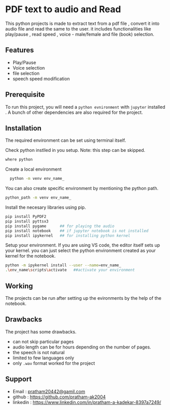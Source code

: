 
# PDF text to audio and Read

This python projects is made to extract text from a pdf file , convert it into audio file and read the same to the user. it includes functionalities like play/pause , read speed , voice - male/female and file (book) selection.

## Features

- Play/Pause
- Voice selection
- file selection
- speech speed modification


## Prerequisite

To run this project, you will need a `python evnironment` with `jupyter` installed . A bunch of other dependencies are also required for the project.



## Installation

The required environment can be set using terminal itself. 

Check python instlled in you setup.
Note: this step can be skipped.

```bash
where python
```

Create a local environment

```bash
  python -m venv env_name_
```
You can also create specific environment by mentioning the python path.

```bash
python_path -m venv env_name_
```

Install the necesary libraries using pip.

```bash
pip install PyPDF2
pip install pyttsx3
pip install pygame      ## for playing the audio
pip install notebook    ## if jupyter notebook is not installed
pip install ipykernel   ## for installing python kernel
```

Setup your environment. If you are using VS code, the editor itself sets up your kernel. you can just select the python environment created as your kernel for the notebook.

```bash
python -m ipykernel install --user --name=env_name_
.\env_name\scripts\activate   ##activate your environment
```


## Working

The projects can be run after setting up the evironments by the help of the notebook.



## Drawbacks

The project has some drawbacks.

- can not skip particular pages
- audio length can be for hours depending on the number of pages.
- the speech is not natural
- limited to few languages only
- only `.wav` format worked for the project



## Support

- Email : pratham20442@gamil.com 
- github : https://github.com/pratham-ak2004
- linkedin : https://www.linkedin.com/in/pratham-a-kadekar-8397a7249/